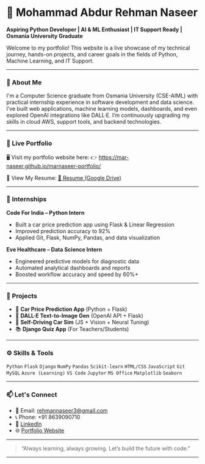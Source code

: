# 👋 Mohammad Abdur Rehman Naseer

**Aspiring Python Developer | AI & ML Enthusiast | IT Support Ready | Osmania University Graduate**

Welcome to my portfolio! This website is a live showcase of my technical journey, hands-on projects, and career goals in the fields of Python, Machine Learning, and IT Support.

---

### 🚀 About Me

I'm a Computer Science graduate from Osmania University (CSE-AIML) with practical internship experience in software development and data science. I’ve built web applications, machine learning models, dashboards, and even explored OpenAI integrations like DALL·E. I’m continuously upgrading my skills in cloud AWS, support tools, and backend technologies.

---

### 📌 Live Portfolio

🖥️ Visit my portfolio website here:
👉 https://mar-naseer.github.io/marnaseer-portfolio/

📄 View My Resume:
[📎 Resume (Google Drive)](https://drive.google.com/file/d/14ef2GQCViOc7My8c8XiXNVzR-xQImD_A/view?usp=sharing)

---

### 💼 Internships

**Code For India – Python Intern**

* Built a car price prediction app using Flask & Linear Regression
* Improved prediction accuracy to 92%
* Applied Git, Flask, NumPy, Pandas, and data visualization

**Eve Healthcare – Data Science Intern**

* Engineered predictive models for diagnostic data
* Automated analytical dashboards and reports
* Boosted workflow accuracy and speed by 60%+

---

### 🧠 Projects

* 🔷 **Car Price Prediction App** (Python + Flask)
* 🎨 **DALL·E Text-to-Image Gen** (OpenAI API + Flask)
* 🚗 **Self-Driving Car Sim** (JS + Vision + Neural Tuning)
* 📚 **Django Quiz App** (For Teachers/Students)

---

### ⚙️ Skills & Tools

`Python` `Flask` `Django` `NumPy` `Pandas` `Scikit-learn`
`HTML/CSS` `JavaScript` `Git` `MySQL` `Azure (Learning)`
`VS Code` `Jupyter` `MS Office` `Matplotlib` `Seaborn`

---

### 📫 Let's Connect

* 📧 Email: [rehmannaseer3@gmail.com](mailto:rehmannaseer3@gmail.com)
* 📞 Phone: +91 8639090710
* 🔗 [LinkedIn](https://www.linkedin.com/in/marnaseer/)
* 🌐 [Portfolio Website](https://yourusername.github.io/your-repo-name)

---

> “Always learning, always growing. Let’s build the future with code.”

---
